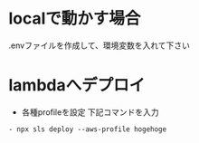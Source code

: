 # localで動かす場合
.envファイルを作成して、環境変数を入れて下さい

# lambdaへデプロイ
- 各種profileを設定
下記コマンドを入力
```
- npx sls deploy --aws-profile hogehoge
```
